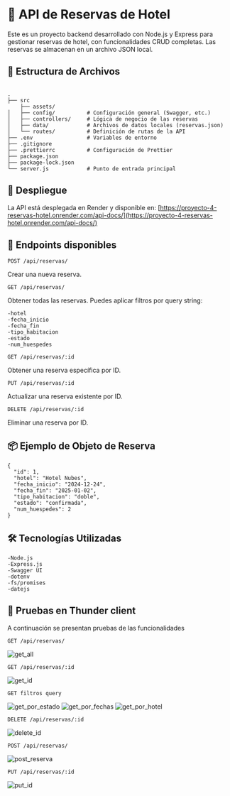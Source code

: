 # 🏨 API de Reservas de Hotel

Este es un proyecto backend desarrollado con Node.js y Express para gestionar reservas de hotel, con funcionalidades CRUD completas. Las reservas se almacenan en un archivo JSON local.
## 📁 Estructura de Archivos 
```text

.
├── src
    ├── assets/ 
│   ├── config/          # Configuración general (Swagger, etc.)
│   ├── controllers/     # Lógica de negocio de las reservas
│   ├── data/            # Archivos de datos locales (reservas.json)
│   └── routes/          # Definición de rutas de la API
├── .env                 # Variables de entorno
├── .gitignore
├── .prettierrc          # Configuración de Prettier
├── package.json
├── package-lock.json
└── server.js            # Punto de entrada principal
```
## 🚀 Despliegue

La API está desplegada en Render y disponible en:
 [https://proyecto-4-reservas-hotel.onrender.com/api-docs/](https://proyecto-4-reservas-hotel.onrender.com/api-docs/)

## 🧩 Endpoints disponibles
```text
POST /api/reservas/
```
Crear una nueva reserva.
```text
GET /api/reservas/
```
Obtener todas las reservas. Puedes aplicar filtros por query string:
```text
-hotel
-fecha_inicio
-fecha_fin
-tipo_habitacion
-estado
-num_huespedes
```
```text
GET /api/reservas/:id
```
Obtener una reserva específica por ID.
```text
PUT /api/reservas/:id
```
Actualizar una reserva existente por ID.
```text
DELETE /api/reservas/:id
```
Eliminar una reserva por ID.

## 📦 Ejemplo de Objeto de Reserva
```text
{
  "id": 1, 
  "hotel": "Hotel Nubes",
  "fecha_inicio": "2024-12-24",
  "fecha_fin": "2025-01-02",
  "tipo_habitacion": "doble",
  "estado": "confirmada",
  "num_huespedes": 2
}
```
## 🛠 Tecnologías Utilizadas
```text
-Node.js
-Express.js
-Swagger UI
-dotenv
-fs/promises
-datejs
```

## 👀 Pruebas en Thunder client

A continuación se presentan pruebas de las funcionalidades
```text
GET /api/reservas/
```
![get_all](.src/assets/config/img_pruebas_readme/get_all.jpg)
```text
GET /api/reservas/:id
```
![get_id](./src/assets/config/img_pruebas_readme/get_id.jpg)
```text
GET filtros query
```
![get_por_estado](./src/assets/config/img_pruebas_readme/get_por_estado.jpg)
![get_por_fechas](./src/assets/config/img_pruebas_readme/get_por_fechas.jpg)
![get_por_hotel](./src/assets/config/img_pruebas_readme/get_por_hotel.jpg)

```text
DELETE /api/reservas/:id
```
![delete_id](./src/assets/config/img_pruebas_readme/delete_id.jpg)
```text
POST /api/reservas/
```
![post_reserva](./src/assets/config/img_pruebas_readme/post_reserva.jpg)
```text
PUT /api/reservas/:id
```
![put_id](./src/assets/config/img_pruebas_readme/put_id.jpg)
